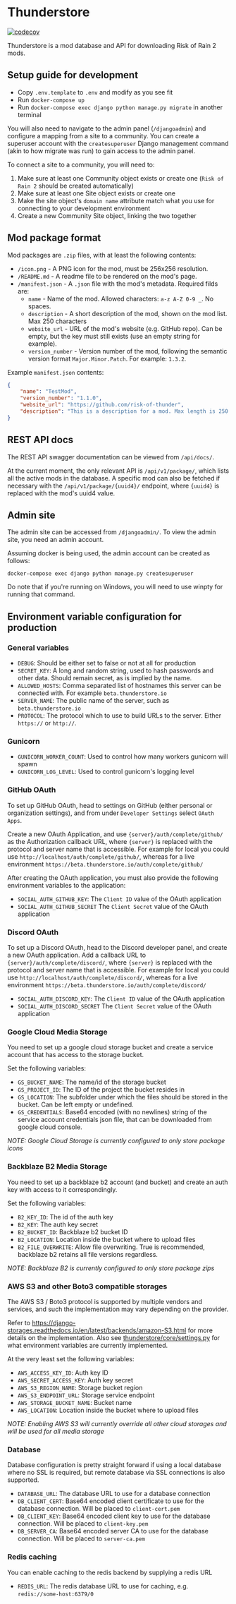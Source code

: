 # Thunderstore

[![codecov](https://codecov.io/gh/risk-of-thunder/Thunderstore/branch/master/graph/badge.svg)](https://codecov.io/gh/risk-of-thunder/Thunderstore)

Thunderstore is a mod database and API for downloading Risk of Rain 2 mods.

## Setup guide for development

-   Copy `.env.template` to `.env` and modify as you see fit
-   Run `docker-compose up`
-   Run `docker-compose exec django python manage.py migrate` in another terminal

You will also need to navigate to the admin panel (`/djangoadmin`)
and configure a mapping from a site to a community. You can create a superuser
account with the `createsuperuser` Django management command (akin to how
migrate was run) to gain access to the admin panel.

To connect a site to a community, you will need to:

1. Make sure at least one Community object exists or create one
   (`Risk of Rain 2` should be created automatically)
2. Make sure at least one Site object exists or create one
3. Make the site object's `domain name` attribute match what you use for
   connecting to your development environment
4. Create a new Community Site object, linking the two together

## Mod package format

Mod packages are `.zip` files, with at least the following contents:

-   `/icon.png` - A PNG icon for the mod, must be 256x256 resolution.
-   `/README.md` - A readme file to be rendered on the mod's page.
-   `/manifest.json` - A `.json` file with the mod's metadata. Required filds are:
    -   `name` - Name of the mod. Allowed characters: `a-z A-Z 0-9 _`. No spaces.
    -   `description` - A short description of the mod, shown on the mod list. Max
        250 characters
    -   `website_url` - URL of the mod's website (e.g. GitHub repo). Can be empty,
        but the key must still exists (use an empty string for example).
    -   `version_number` - Version number of the mod, following the semantic version
        format `Major.Minor.Patch`. For example: `1.3.2`.

Example `manifest.json` contents:

```json
{
    "name": "TestMod",
    "version_number": "1.1.0",
    "website_url": "https://github.com/risk-of-thunder",
    "description": "This is a description for a mod. Max length is 250 characters"
}
```

## REST API docs

The REST API swagger documentation can be viewed from `/api/docs/`.

At the current moment, the only relevant API is `/api/v1/package/`, which lists
all the active mods in the database. A specific mod can also be fetched if
necessary with the `/api/v1/package/{uuid4}/` endpoint, where `{uuid4}` is
replaced with the mod's uuid4 value.

## Admin site

The admin site can be accessed from `/djangoadmin/`. To view the admin site, you
need an admin account.

Assuming docker is being used, the admin account can be created as follows:

```
docker-compose exec django python manage.py createsuperuser
```

Do note that if you're running on Windows, you will need to use winpty for
running that command.

## Environment variable configuration for production

### General variables

-   `DEBUG`: Should be either set to false or not at all for production
-   `SECRET_KEY`: A long and random string, used to hash passwords and other data.
    Should remain secret, as is implied by the name.
-   `ALLOWED_HOSTS`: Comma separated list of hostnames this server can be
    connected with. For example `beta.thunderstore.io`
-   `SERVER_NAME`: The public name of the server, such as
    `beta.thunderstore.io`
-   `PROTOCOL`: The protocol which to use to build URLs to the server. Either
    `https://` or `http://`.

### Gunicorn

-   `GUNICORN_WORKER_COUNT`: Used to control how many workers gunicorn will spawn
-   `GUNICORN_LOG_LEVEL`: Used to control gunicorn's logging level

### GitHub OAuth

To set up GitHub OAuth, head to settings on GitHub (either personal or
organization settings), and from under `Developer Settings` select `OAuth Apps`.

Create a new OAuth Application, and use `{server}/auth/complete/github/` as the
Authorization callback URL, where `{server}` is replaced with the protocol and
server name that is accessible. For example for local you could use
`http://localhost/auth/complete/github/`, whereas for a live environment
`https://beta.thunderstore.io/auth/complete/github/`

After creating the OAuth application, you must also provide the following
environment variables to the application:

-   `SOCIAL_AUTH_GITHUB_KEY`: The `Client ID` value of the OAuth application
-   `SOCIAL_AUTH_GITHUB_SECRET` The `Client Secret` value of the OAuth application

### Discord OAuth

To set up a Discord OAuth, head to the Discord developer panel, and create a new
OAuth application. Add a callback URL to `{server}/auth/complete/discord/`,
where `{server}` is replaced with the protocol and server name that is
accessible. For example for local you could use
`http://localhost/auth/complete/discord/`, whereas for a live environment
`https://beta.thunderstore.io/auth/complete/discord/`

-   `SOCIAL_AUTH_DISCORD_KEY`: The `Client ID` value of the OAuth application
-   `SOCIAL_AUTH_DISCORD_SECRET` The `Client Secret` value of the OAuth
    application

### Google Cloud Media Storage

You need to set up a google cloud storage bucket and create a service account
that has access to the storage bucket.

Set the following variables:

-   `GS_BUCKET_NAME`: The name/id of the storage bucket
-   `GS_PROJECT_ID`: The ID of the project the bucket resides in
-   `GS_LOCATION`: The subfolder under which the files should be stored in the
    bucket. Can be left empty or undefined.
-   `GS_CREDENTIALS`: Base64 encoded (with no newlines) string of the service
    account credentials json file, that can be downloaded from google cloud console.

_NOTE: Google Cloud Storage is currently configured to only store package icons_

### Backblaze B2 Media Storage

You need to set up a backblaze b2 account (and bucket) and create an auth key
with access to it correspondingly.

Set the following variables:

-   `B2_KEY_ID`: The id of the auth key
-   `B2_KEY`: The auth key secret
-   `B2_BUCKET_ID`: Backblaze b2 bucket ID
-   `B2_LOCATION`: Location inside the bucket where to upload files
-   `B2_FILE_OVERWRITE`: Allow file overwriting. True is recommended, backblaze b2
    retains all file versions regardless.

_NOTE: Backblaze B2 is currently configured to only store package zips_

### AWS S3 and other Boto3 compatible storages

The AWS S3 / Boto3 protocol is supported by multiple vendors and services, and
such the implementation may vary depending on the provider.

Refer to
https://django-storages.readthedocs.io/en/latest/backends/amazon-S3.html for
more details on the implementation. Also see
[thunderstore/core/settings.py](django/thunderstore/core/settings.py) for what environment variables are
currently implemented.

At the very least set the following variables:

-   `AWS_ACCESS_KEY_ID`: Auth key ID
-   `AWS_SECRET_ACCESS_KEY`: Auth key secret
-   `AWS_S3_REGION_NAME`: Storage bucket region
-   `AWS_S3_ENDPOINT_URL`: Storage service endpoint
-   `AWS_STORAGE_BUCKET_NAME`: Bucket name
-   `AWS_LOCATION`: Location inside the bucket where to upload files

_NOTE: Enabling AWS S3 will currently override all other cloud storages and
will be used for all media storage_

### Database

Database configuration is pretty straight forward if using a local database
where no SSL is required, but remote database via SSL connections is also
supported.

-   `DATABASE_URL`: The database URL to use for a database connection
-   `DB_CLIENT_CERT`: Base64 encoded client certificate to use for the database
    connection. Will be placed to `client-cert.pem`
-   `DB_CLIENT_KEY`: Base64 encoded client key to use for the database connection.
    Will be placed to `client-key.pem`
-   `DB_SERVER_CA`: Base64 encoded server CA to use for the database connection.
    Will be placed to `server-ca.pem`

### Redis caching

You can enable caching to the redis backend by supplying a redis URL

-   `REDIS_URL`: The redis database URL to use for caching, e.g.
    `redis://some-host:6379/0`
